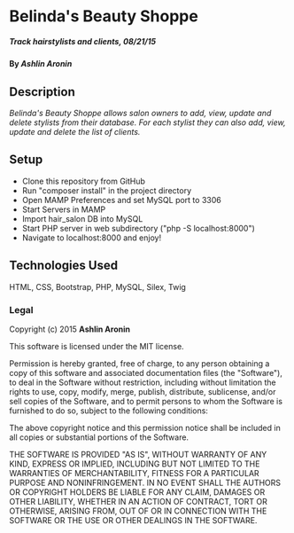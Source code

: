 # Belinda's Beauty Shoppe

##### _Track hairstylists and clients, 08/21/15_

#### By _**Ashlin Aronin**_

## Description

_Belinda's Beauty Shoppe allows salon owners to add, view, update and delete stylists from their database. For each stylist they can also add, view, update and delete the list of clients._

## Setup

* Clone this repository from GitHub
* Run "composer install" in the project directory
* Open MAMP Preferences and set MySQL port to 3306
* Start Servers in MAMP
* Import hair_salon DB into MySQL
* Start PHP server in web subdirectory ("php -S localhost:8000")
* Navigate to localhost:8000 and enjoy!

## Technologies Used

HTML, CSS, Bootstrap, PHP, MySQL, Silex, Twig


### Legal

Copyright (c) 2015 **Ashlin Aronin**

This software is licensed under the MIT license.

Permission is hereby granted, free of charge, to any person obtaining a copy
of this software and associated documentation files (the "Software"), to deal
in the Software without restriction, including without limitation the rights
to use, copy, modify, merge, publish, distribute, sublicense, and/or sell
copies of the Software, and to permit persons to whom the Software is
furnished to do so, subject to the following conditions:

The above copyright notice and this permission notice shall be included in
all copies or substantial portions of the Software.

THE SOFTWARE IS PROVIDED "AS IS", WITHOUT WARRANTY OF ANY KIND, EXPRESS OR
IMPLIED, INCLUDING BUT NOT LIMITED TO THE WARRANTIES OF MERCHANTABILITY,
FITNESS FOR A PARTICULAR PURPOSE AND NONINFRINGEMENT. IN NO EVENT SHALL THE
AUTHORS OR COPYRIGHT HOLDERS BE LIABLE FOR ANY CLAIM, DAMAGES OR OTHER
LIABILITY, WHETHER IN AN ACTION OF CONTRACT, TORT OR OTHERWISE, ARISING FROM,
OUT OF OR IN CONNECTION WITH THE SOFTWARE OR THE USE OR OTHER DEALINGS IN
THE SOFTWARE.
